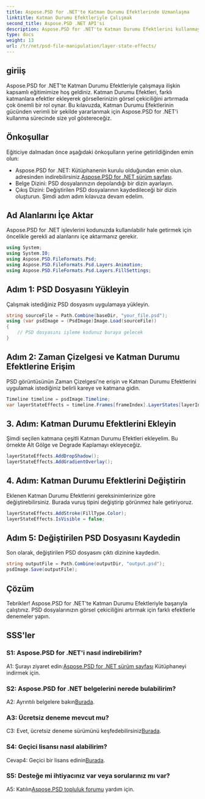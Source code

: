 ```yaml
---
title: Aspose.PSD for .NET'te Katman Durumu Efektlerinde Uzmanlaşma
linktitle: Katman Durumu Efektleriyle Çalışmak
second_title: Aspose.PSD .NET API'si
description: Aspose.PSD for .NET'te Katman Durumu Efektlerini kullanmayı öğrenin. PSD dosyalarınızı Alt Gölge, Degrade Kaplama ve daha fazlasıyla geliştirin. Kolay eğitim kılavuzu.
type: docs
weight: 13
url: /tr/net/psd-file-manipulation/layer-state-effects/
---
```

## giriiş
Aspose.PSD for .NET'te Katman Durumu Efektleriyle çalışmaya ilişkin kapsamlı eğitimimize hoş geldiniz. Katman Durumu Efektleri, farklı katmanlara efektler ekleyerek görsellerinizin görsel çekiciliğini artırmada çok önemli bir rol oynar. Bu kılavuzda, Katman Durumu Efektlerinin gücünden verimli bir şekilde yararlanmak için Aspose.PSD for .NET'i kullanma sürecinde size yol göstereceğiz.
## Önkoşullar
Eğiticiye dalmadan önce aşağıdaki önkoşulların yerine getirildiğinden emin olun:
-  Aspose.PSD for .NET: Kütüphanenin kurulu olduğundan emin olun. adresinden indirebilirsiniz.[Aspose.PSD for .NET sürüm sayfası](https://releases.aspose.com/psd/net/).
- Belge Dizini: PSD dosyalarınızın depolandığı bir dizin ayarlayın.
- Çıkış Dizini: Değiştirilen PSD dosyalarının kaydedileceği bir dizin oluşturun.
Şimdi adım adım kılavuza devam edelim.
## Ad Alanlarını İçe Aktar
Aspose.PSD for .NET işlevlerini kodunuzda kullanılabilir hale getirmek için öncelikle gerekli ad alanlarını içe aktarmanız gerekir.
```csharp
using System;
using System.IO;
using Aspose.PSD.FileFormats.Psd;
using Aspose.PSD.FileFormats.Psd.Layers.Animation;
using Aspose.PSD.FileFormats.Psd.Layers.FillSettings;
```
## Adım 1: PSD Dosyasını Yükleyin
Çalışmak istediğiniz PSD dosyasını uygulamaya yükleyin.
```csharp
string sourceFile = Path.Combine(baseDir, "your_file.psd");
using (var psdImage = (PsdImage)Image.Load(sourceFile))
{
    // PSD dosyasını işleme kodunuz buraya gelecek
}
```
## Adım 2: Zaman Çizelgesi ve Katman Durumu Efektlerine Erişim
PSD görüntüsünün Zaman Çizelgesi'ne erişin ve Katman Durumu Efektlerini uygulamak istediğiniz belirli kareye ve katmana gidin.
```csharp
Timeline timeline = psdImage.Timeline;
var layerStateEffects = timeline.Frames[frameIndex].LayerStates[layerIndex].StateEffects;
```
## 3. Adım: Katman Durumu Efektlerini Ekleyin
Şimdi seçilen katmana çeşitli Katman Durumu Efektleri ekleyelim. Bu örnekte Alt Gölge ve Degrade Kaplamayı ekleyeceğiz.
```csharp
layerStateEffects.AddDropShadow();
layerStateEffects.AddGradientOverlay();
```
## 4. Adım: Katman Durumu Efektlerini Değiştirin
Eklenen Katman Durumu Efektlerini gereksinimlerinize göre değiştirebilirsiniz. Burada vuruş tipini değiştirip görünmez hale getiriyoruz.
```csharp
layerStateEffects.AddStroke(FillType.Color);
layerStateEffects.IsVisible = false;
```
## Adım 5: Değiştirilen PSD Dosyasını Kaydedin
Son olarak, değiştirilen PSD dosyasını çıktı dizinine kaydedin.
```csharp
string outputFile = Path.Combine(outputDir, "output.psd");
psdImage.Save(outputFile);
```
## Çözüm

Tebrikler! Aspose.PSD for .NET'te Katman Durumu Efektleriyle başarıyla çalıştınız. PSD dosyalarınızın görsel çekiciliğini artırmak için farklı efektlerle denemeler yapın.

## SSS'ler

### S1: Aspose.PSD for .NET'i nasıl indirebilirim?

 A1: Şurayı ziyaret edin:[Aspose.PSD for .NET sürüm sayfası](https://releases.aspose.com/psd/net/) Kütüphaneyi indirmek için.

### S2: Aspose.PSD for .NET belgelerini nerede bulabilirim?

A2: Ayrıntılı belgelere bakın[Burada](https://reference.aspose.com/psd/net/).

### A3: Ücretsiz deneme mevcut mu?

 C3: Evet, ücretsiz deneme sürümünü keşfedebilirsiniz[Burada](https://releases.aspose.com/).

### S4: Geçici lisansı nasıl alabilirim?

 Cevap4: Geçici bir lisans edinin[Burada](https://purchase.aspose.com/temporary-license/).

### S5: Desteğe mi ihtiyacınız var veya sorularınız mı var?

 A5: Katılın[Aspose.PSD topluluk forumu](https://forum.aspose.com/c/psd/34) yardım için.